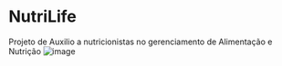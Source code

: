 # NutriLife
Projeto de Auxilio a nutricionistas no gerenciamento de Alimentação e Nutrição
![image](https://github.com/AlissonCastroFeitoza/NutriLife/assets/65246464/f511363e-e59b-4465-af86-30a90ed7795f)
